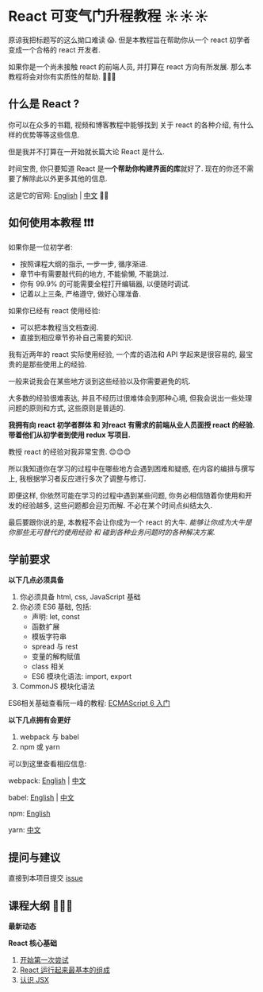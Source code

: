 # React 可变气门升程教程 :sunny::sunny::sunny:

原谅我把标题写的这么拗口难读 :scream:. 但是本教程旨在帮助你从一个 react 初学者 变成一个合格的 react 开发者.

如果你是一个尚未接触 react 的前端人员, 并打算在 react 方向有所发展. 那么本教程将会对你有实质性的帮助.  :lollipop::lollipop::lollipop:

## 什么是 React ?

你可以在众多的书籍, 视频和博客教程中能够找到 关于 react 的各种介绍, 有什么样的优势等等这些信息.

但是我并不打算在一开始就长篇大论 React 是什么.

时间宝贵, 你只要知道 React 是**一个帮助你构建界面的库**就好了. 现在的你还不需要了解除此以外更多其他的信息.

这是它的官网: [English](https://reactjs.org/) | [中文](https://doc.react-china.org/) :fries::fries:

## 如何使用本教程 :exclamation::exclamation::exclamation:

如果你是一位初学者:

- 按照课程大纲的指示, 一步一步, 循序渐进.
- 章节中有需要敲代码的地方, 不能偷懒, 不能跳过.
- 你有 99.9% 的可能需要全程打开编辑器, 以便随时调试.
- 记着以上三条, 严格遵守, 做好心理准备.

如果你已经有 react 使用经验:

- 可以把本教程当文档查阅.
- 直接到相应章节弥补自己需要的知识.

我有近两年的 react 实际使用经验, 一个库的语法和 API 学起来是很容易的, 最宝贵的是那些使用上的经验.

一般来说我会在某些地方谈到这些经验以及你需要避免的坑.

大多数的经验很难表达, 并且不经历过很难体会到那种心境, 但我会说出一些处理问题的原则和方式, 这些原则是普适的.

**我拥有向 react 初学者群体 和 对react 有需求的前端从业人员面授 react 的经验. 带着他们从初学者到使用 redux 写项目.**

教授 react 的经验对我非常宝贵. 😊😊😊

所以我知道你在学习的过程中在哪些地方会遇到困难和疑惑, 在内容的编排与撰写上, 我根据学习者反应进行多次了调整与修订.

即便这样, 你依然可能在学习的过程中遇到某些问题, 你务必相信随着你使用和开发的经验越多, 这些问题都会迎刃而解. 不必在某个时间点纠结太久.

最后要跟你说的是, 本教程不会让你成为一个 react 的大牛. _能够让你成为大牛是你那些无可替代的使用经验 和 碰到各种业务问题时的各种解决方案._

## 学前要求

**以下几点必须具备**
1. 你必须具备 html, css, JavaScript 基础
2. 你必须 ES6 基础, 包括:
    - 声明: let, const
    - 函数扩展
    - 模板字符串
    - spread 与 rest
    - 变量的解构赋值
    - class 相关
    - ES6 模块化语法: import, export
3. CommonJS 模块化语法

ES6相关基础查看阮一峰的教程: [ECMAScript 6 入门](http://es6.ruanyifeng.com/#docs/let)

**以下几点拥有会更好**

1. webpack 与 babel
2. npm 或 yarn

可以到这里查看相应信息:

webpack: [English](https://webpack.js.org/configuration/) | [中文](https://doc.webpack-china.org/)

babel: [English](https://babeljs.io/) | [中文](https://babel.docschina.org/)

npm: [English](https://www.npmjs.com/)

yarn: [中文](https://yarnpkg.com/)

## 提问与建议

直接到本项目提交 [issue](https://github.com/flowke/react-learning/issues)

## 课程大纲 :dog::dog::dog: <a name="outline"/>

**最新动态**

**React 核心基础**

1. [开始第一次尝试](./Essential/0-HelloWorld.md)
2. [React 运行起来最基本的组成](./Essential/1-EntryPoint.md)
3. [认识 JSX](./Essential/2-JSX.md)
